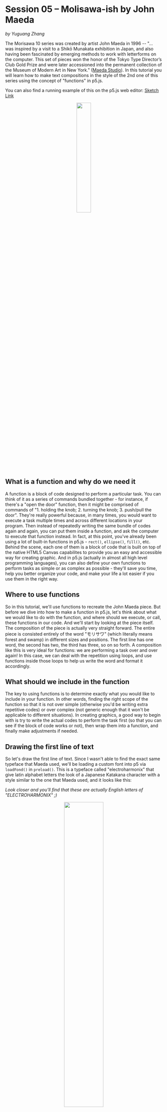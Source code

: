 # Session 05 – Molisawa-ish by John Maeda
*by Yuguang Zhang*

The Morisawa 10 series was created by artist John Maeda in 1996 -- "... was inspired by a visit to a Shikō Munakata exhibition in Japan, and also having been fascinated by emerging methods to work with letterforms on the computer. This set of pieces won the honor of the Tokyo Type Director’s Club Gold Prize and were later accessioned into the permanent collection of the Museum of Modern Art in New York." ([Maeda Studio](https://maedastudio.com/morisawa-10-2016/)). In this tutorial you will learn how to make text compositions in the style of the 2nd one of this series using the concept of "functions" in p5.js.

You can also find a running example of this on the p5.js web editor: [Sketch Link](https://editor.p5js.org/ygzhang/sketches/hU6rBA0X9)

<p align="center">
  <img src="./assets/morisawa_original.jpg" align="middle" width="30%">
</p>

## What is a function and why do we need it
A function is a block of code designed to perform a particular task. You can think of it as a series of commands bundled together - for instance, if there's a "open the door" function, then it might be comprised of commands of "1. holding the knob; 2. turning the knob; 3. push/pull the door". They're really powerful because, in many times, you would want to execute a task multiple times and across different locations in your program. Then instead of repeatedly writing the same bundle of codes again and again, you can put them inside a function, and ask the computer to execute that function instead. In fact, at this point, you've already been using a lot of built-in functions in p5.js - `rect()`, `ellipse()`, `fill()`, etc. Behind the scene, each one of them is a block of code that is built on top of the native HTML5 Canvas capabilites to provide you an easy and accessible way for creating graphic. And in p5.js (actually in almost all high level programming languages), you can also define your own functions to perform tasks as simple or as complex as possible - they'll save you time, help you better organize your code, and make your life a lot easier if you use them in the right way.

## Where to use functions
So in this tutorial, we'll use functions to recreate the John Maeda piece. But before we dive into how to make a function in p5.js, let's think about what we would like to do with the function, and where should we execute, or call, these functions in our code. And we'll start by looking at the piece itself. The composition of the piece is actually very straight forward. The entire piece is consisted entirely of the word "モリサワ" (which literally means forest and swamp) in different sizes and positions. The first line has one word, the second has two, the third has three, so on so forth. A composition like this is very ideal for functions: we are performing a task over and over again! In this case, we can deal with the repetition using loops, and use functions inside those loops to help us write the word and format it accordingly.

## What should we include in the function
The key to using functions is to determine exactly what you would like to include in your function. In other words, finding the right scope of the function so that it is not over simple (otherwise you'd be writing extra repetitive codes) or over complex (not generic enough that it won't be applicable to different situations). In creating graphics, a good way to begin with is try to write the actual codes to perform the task first (so that you can see if the block of code works or not), then wrap them into a function, and finally make adjustments if needed.

## Drawing the first line of text
So let's draw the first line of text. Since I wasn't able to find the exact same typeface that Maeda used, we'll be loading a custom font into p5 via `loadFond()` in `preload()`. This is a typeface called "electroharmonix" that give latin alphabet letters the look of a Japanese Katakana character with a style similar to the one that Maeda used, and it looks like this:

*Look closer and you'll find that these are actually English letters of "ELECTROHARMONIX" ;)*
<p align="center">
  <img src="./assets/electroharmonix.png" align="middle" width="50%">
</p>


```js
    function preload() {
      jFont = loadFont("electroharmonix.ttf")
    }
```

In this particular example, I'm using the word "CODE" to replace "モリサワ". So we have a global variable called `t` at the top (`let t = "code";`). Then we would give the text size variable `tSize` a value of 160 so that the work would go the full width of the canvas, set is using `textSize()`, and use the `textBounds()` function to find the bounding box (bbox) of the word in a particular size, and set the y position of the text using `bbox.h`.

```js
    tSize = 160;
    textSize(tSize);
    bbox = jFont.textBounds(t, 0, 0, tSize);
    text(t, 0, bbox.h);
```
<p align="center">
  <img src="./assets/morisawa_1_line.png" align="middle" width="30%">
</p>

## Drawing the first two lines of text
Similarly, we can draw the second line of text using the same strategy - we basically divided the text size by 2, and draw the text twice using the same set of commands: recalculate the text size, set the text size, recalculate the bounding box, and draw the actual word twice. Notice that we include two variables here, `curX` and `curY`, which stands for the current X and Y positons of the text to be drawn. For the second line, its `curY` value is the actually the height of the first line's bounding box; and we would update the `curX` value before we draw the second word of the second line.

```js
    tSize = 160;
    textSize(tSize);
    bbox = jFont.textBounds(t, 0, 0, tSize);
    text(t, 0, bbox.h); //finish drawing first line of text
  
    curY = bbox.h; //for line 2, set its current Y position using the height of the first line's bounding box

    tSize = tSize / 2;
    textSize(tSize);
    bbox = jFont.textBounds(t, 0, 0, tSize);
    text(t, 0, curY + bbox.h);
    curX = bbox.w; //update the current X position for the second word
    text(t, curX, curY + bbox.h);
```

<p align="center">
  <img src="./assets/morisawa_2_line.png" align="middle" width="30%">
</p>

And then adjust a little bit by adding an *offset* value and making the size slightly larger, so that the text would fill up the tiny margins on the left and the right:

```js
    tSize = 162; //increaes text size a little bit
    let leftOffset = -5; //add a negative offset to fill up the margin on the left

    textSize(tSize);
    bbox = jFont.textBounds(t, 0, 0, tSize);
    text(t, 0 + leftOffset, bbox.h);
    curY = bbox.h;

    tSize = tSize / 2;
    leftOffset = leftOffset / 2;

    textSize(tSize);
    bbox = jFont.textBounds(t, 0, 0, tSize);
    text(t, 0 + leftOffset, curY + bbox.h);
    curX = bbox.w;
    text(t, curX + leftOffset, curY + bbox.h);
```
<p align="center">
  <img src="./assets/morisawa_2_line_offset.png" align="middle" width="30%">
</p>

## Define your function to do the job
At this point, we are ready to use functions to do the job. Now that we've known the drill, we can use a function to wrap the command sequences we've discovered, give it a name, and call it wherever applicable. In this case, we'll draw a line of text with our line number. To do so, we'll use the `function` keyword in JavaScript, and define a function called *drawTextLine* below our `draw()` function to draw a line of text. It'll take 6 parameters: the text content `t`, text size `tSize`, the starting X and Y positions of this line `startX` and `startY`, its offset `leftOffset`, and how many times we would draw the word `numTimes`. Also, the function will *return* a value `curY`, which indicates the current Y position of the line, so that the following line can use this information to position and draw itself.

```js
    function drawTextLine(t, tSize, startX, startY, leftOffset, numTimes) {
      textSize(tSize);
      bbox = jFont.textBounds(t, 0, 0, tSize);

      let curX = startX;
      let curY = startY + bbox.h;


      for (let i = 0; i < numTimes; i++) {
        text(t, curX + leftOffset, curY);
        curX = curX + bbox.w;
      }

      return curY;
    }
```

And now we can simplify our code inside `draw()` by calling our custom function `drawTextLine()` like below, and we'll get the same result.

```js
    //------------use a function to draw 2 lines--------------
    //1. sets the size
    //2. calculate the bbox, currentX, and currentY
    //3. draw text using currentX, currentY, left offset, and the current line number
    //4. return the updated currentY for nextline!
    tSize = 162;
    let leftOffset = -5;
    let curX = 0;
    let curY = 0;
    let newY = drawTextLine(t, tSize, curX, curY, leftOffset, 1); //draw the 1st line and save it's returned Y position to a variable newY
    drawTextLine(t, tSize/2, curX, newY, leftOffset/2, 2);//use newY to draw the second line
```

<p align="center">
  <img src="./assets/morisawa_2_line_offset.png" align="middle" width="30%">
</p>

## Draw the composition with loops
And finally we can draw the entire composition with a combination of loops. Now that we have our function ready, we would only need to properly wrap it inside the for loop, and it'll just work.

```js
    //---------------wrap them in a loop!
    tSize = 162;
    let leftOffset = -5;
    let initialX = 0;
    let initialY = 0;

    let newY = initialY;

    for (let i = 1; i < 30; i++) {
      //draw each line by using i as the line number, and the text size as i-th portion of the 1st line's text size
      newY = drawTextLine(t, tSize / i, initialX, newY, leftOffset / i, i);
    }
```

<p align="center">
  <img src="./assets/morisawa_code.png" align="middle" width="30%">
</p>

## BONUS: Adding more stuff to our function
Since function is just a block of code, we can always modify / add codes in our function to give it more power. Here we define another function called *drawTextLineChangeColor* that does everything in *drawTextLine* plus one additional thing, changing the fill color of each line using a `sin()` function. And now we add animation to our composition :) 

```js
    function drawTextLineChangeColor(t, tSize, startX, startY, leftOffset, numTimes) {
      textSize(tSize);
      
      fill(sin(-frameCount * 0.1 + numTimes * 0.5) * 255); //same function as above, but also change color using sin();

      bbox = jFont.textBounds(t, 0, 0, tSize);

      let curX = startX;
      let curY = startY + bbox.h;


      for (let i = 0; i < numTimes; i++) {
        text(t, curX + leftOffset, curY);
        curX = curX + bbox.w;
      }

      return curY;
    }

    //and inside draw(), replace drawTextLine() with drawTextLineChangeColor()....

    newY = drawTextLineChangeColor(t, tSize / i, initialX, newY, leftOffset / i, i);

```

<p align="center">
  <img src="./assets/morisawa_code_ani.png" align="middle" width="30%">
</p>